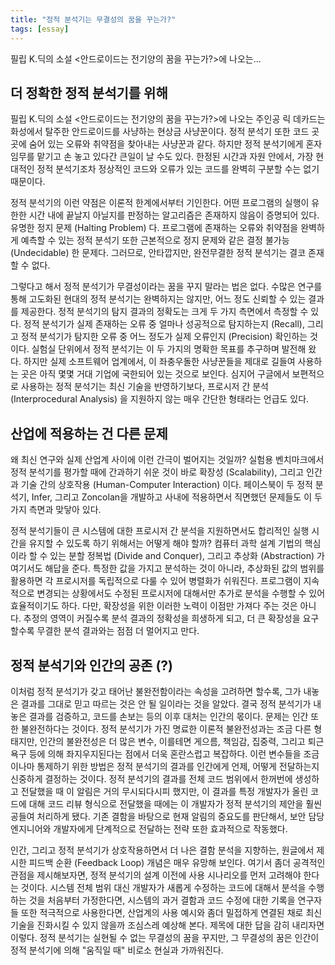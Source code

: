 ```yaml
---
title: "정적 분석기는 무결성의 꿈을 꾸는가?"
tags: [essay]
---
```


필립 K.딕의 소설 \<안드로이드는 전기양의 꿈을 꾸는가?\>에 나오는...

<!--more-->

## 더 정확한 정적 분석기를 위해
필립 K.딕의 소설 \<안드로이드는 전기양의 꿈을 꾸는가?\>에 나오는 주인공 릭 데카드는 화성에서 탈주한 안드로이드를 사냥하는 현상금 사냥꾼이다. 정적 분석기 또한 코드 곳곳에 숨어 있는 오류와 취약점을 찾아내는 사냥꾼과 같다. 하지만 정적 분석기에게 혼자 임무를 맡기고 손 놓고 있다간 큰일이 날 수도 있다. 한정된 시간과 자원 안에서, 가장 현대적인 정적 분석기조차 정상적인 코드와 오류가 있는 코드를 완벽히 구분할 수는 없기 때문이다. 


정적 분석기의 이런 약점은 이론적 한계에서부터 기인한다. 어떤 프로그램의 실행이 유한한 시간 내에 끝날지 아닐지를 판정하는 알고리즘은 존재하지 않음이 증명되어 있다. 유명한 정지 문제 (Halting Problem) 다. 프로그램에 존재하는 오류와 취약점을 완벽하게 예측할 수 있는 정적 분석기 또한 근본적으로 정지 문제와 같은 결정 불가능 (Undecidable) 한 문제다. 그러므로, 안타깝지만, 완전무결한 정적 분석기는 결코 존재할 수 없다. 


그렇다고 해서 정적 분석기가 무결성이라는 꿈을 꾸지 말라는 법은 없다. 수많은 연구를 통해 고도화된 현대의 정적 분석기는 완벽하지는 않지만, 어느 정도 신뢰할 수 있는 결과를 제공한다. 정적 분석기의 탐지 결과의 정확도는 크게 두 가지 측면에서 측정할 수 있다. 정적 분석기가 실제 존재하는 오류 중 얼마나 성공적으로 탐지하는지 (Recall), 그리고 정적 분석기가 탐지한 오류 중 어느 정도가 실제 오류인지 (Precision) 확인하는 것이다. 실험실 단위에서 정적 분석기는 이 두 가지의 명확한 목표를 추구하며 발전해 왔다. 하지만 실제 소프트웨어 업계에서, 이 좌충우돌한 사냥꾼들을 제대로 길들여 사용하는 곳은 아직 몇몇 거대 기업에 국한되어 있는 것으로 보인다. 심지어 구글에서 보편적으로 사용하는 정적 분석기는 최신 기술을 반영하기보다, 프로시저 간 분석 (Interprocedural Analysis) 을 지원하지 않는 매우 간단한 형태라는 언급도 있다. 


## 산업에 적용하는 건 다른 문제
왜 최신 연구와 실제 산업계 사이에 이런 간극이 벌어지는 것일까? 실험용 벤치마크에서 정적 분석기를 평가할 때에 간과하기 쉬운 것이 바로 확장성 (Scalability), 그리고 인간과 기술 간의 상호작용 (Human-Computer Interaction) 이다. 페이스북이 두 정적 분석기, Infer, 그리고 Zoncolan을 개발하고 사내에 적용하면서 직면했던 문제들도 이 두 가지 측면과 맞닿아 있다. 


정적 분석기들이 큰 시스템에 대한 프로시저 간 분석을 지원하면서도 합리적인 실행 시간을 유지할 수 있도록 하기 위해서는 어떻게 해야 할까? 컴퓨터 과학 설계 기법의 핵심이라 할 수 있는 분할 정복법 (Divide and Conquer), 그리고 추상화 (Abstraction) 가 여기서도 해답을 준다. 특정한 값을 가지고 분석하는 것이 아니라, 추상화된 값의 범위를 활용하면 각 프로시저를 독립적으로 다룰 수 있어 병렬화가 쉬워진다. 프로그램이 지속적으로 변경되는 상황에서도 수정된 프로시저에 대해서만 추가로 분석을 수행할 수 있어 효율적이기도 하다. 다만, 확장성을 위한 이러한 노력이 이점만 가져다 주는 것은 아니다. 추정의 영역이 커질수록 분석 결과의 정확성을 희생하게 되고, 더 큰 확장성을 요구할수록 무결한 분석 결과와는 점점 더 멀어지고 만다.


## 정적 분석기와 인간의 공존 (?)
이처럼 정적 분석기가 갖고 태어난 불완전함이라는 속성을 고려하면 할수록, 그가 내놓은 결과를 그대로 믿고 따르는 것은 안 될 일이라는 것을 알았다. 결국 정적 분석기가 내놓은 결과를 검증하고, 코드를 손보는 등의 이후 대처는 인간의 몫이다. 문제는 인간 또한 불완전하다는 것이다. 
정적 분석기가 가진 명료한 이론적 불완전성과는 조금 다른 형태지만, 인간의 불완전성은 더 많은 변수, 이를테면 게으름, 책임감, 집중력, 그리고 퇴근 욕구 등에 의해 좌지우지된다는 점에서 더욱 혼란스럽고 복잡하다. 이런 변수들을 조금이나마 통제하기 위한 방법은 정적 분석기의 결과를 인간에게 언제, 어떻게 전달하는지 신중하게 결정하는 것이다. 정적 분석기의 결과를 전체 코드 범위에서 한꺼번에 생성하고 전달했을 때 이 알림은 거의 무시되다시피 했지만, 이 결과를 특정 개발자가 올린 코드에 대해 코드 리뷰 형식으로 전달했을 때에는 이 개발자가 정적 분석기의 제안을 훨씬 공들여 처리하게 됐다. 기존 결함을 바탕으로 현재 알림의 중요도를 판단해서, 보안 담당 엔지니어와 개발자에게 단계적으로 전달하는 전략 또한 효과적으로 작동했다. 


인간, 그리고 정적 분석기가 상호작용하면서 더 나은 결함 분석을 지향하는, 원글에서 제시한 피드백 순환 (Feedback Loop) 개념은 매우 유망해 보인다. 여기서 좀더 공격적인 관점을 제시해보자면, 정적 분석기의 설계 이전에 사용 시나리오를 먼저 고려해야 한다는 것이다. 시스템 전체 범위 대신 개발자가 새롭게 수정하는 코드에 대해서 분석을 수행하는 것을 처음부터 가정한다면, 시스템의 과거 결함과 코드 수정에 대한 기록을 연구자들 또한 적극적으로 사용한다면, 산업계의 사용 예시와 좀더 밀접하게 연결된 채로 최신 기술을 진화시킬 수 있지 않을까 조심스레 예상해 본다. 제목에 대한 답을 감히 내리자면 이렇다. 정적 분석기는 실현될 수 없는 무결성의 꿈을 꾸지만, 그 무결성의 꿈은 인간이 정적 분석기에 의해 "움직일 때" 비로소 현실과 가까워진다.